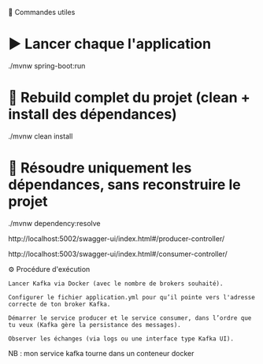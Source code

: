 🧪 Commandes utiles

# ▶️ Lancer chaque l'application
./mvnw spring-boot:run 

# 🔄 Rebuild complet du projet (clean + install des dépendances)
./mvnw clean install

# 🔁 Résoudre uniquement les dépendances, sans reconstruire le projet
./mvnw dependency:resolve

http://localhost:5002/swagger-ui/index.html#/producer-controller/

http://localhost:5003/swagger-ui/index.html#/consumer-controller/

⚙️ Procédure d'exécution

    Lancer Kafka via Docker (avec le nombre de brokers souhaité).

    Configurer le fichier application.yml pour qu’il pointe vers l'adresse correcte de ton broker Kafka.

    Démarrer le service producer et le service consumer, dans l’ordre que tu veux (Kafka gère la persistance des messages).

    Observer les échanges (via logs ou une interface type Kafka UI).

NB : mon service kafka tourne dans un conteneur docker